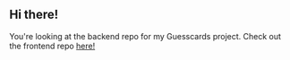 ## Hi there!
You're looking at the backend repo for my Guesscards project.
Check out the frontend repo [here!](https://github.com/richardkentng/guesscards-client)